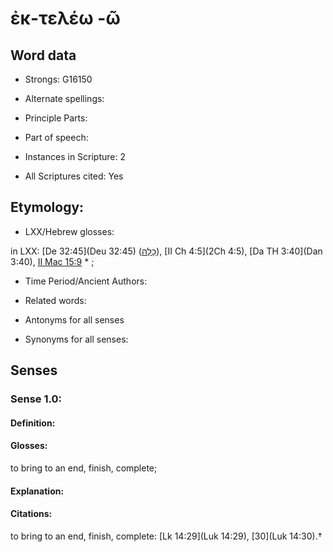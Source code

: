 # ἐκ-τελέω -ῶ 

<!-- Status: S2=NeedsEdits -->
<!-- Lexica used for edits:   -->

## Word data

* Strongs: G16150

* Alternate spellings:



* Principle Parts: 


* Part of speech: 


* Instances in Scripture: 2

* All Scriptures cited: Yes

## Etymology: 


* LXX/Hebrew glosses: 

in LXX: [De 32:45](Deu 32:45) ([כָּלָה](//en-uhl/H3615)), [II Ch 4:5](2Ch 4:5),  [Da TH 3:40](Dan 3:40), [II Mac 15:9](2Macc.15.9) * ;

* Time Period/Ancient Authors: 


* Related words: 

* Antonyms for all senses

* Synonyms for all senses: 


## Senses 


### Sense  1.0: 

#### Definition: 

#### Glosses: 

to bring to an end, finish, complete; 

#### Explanation: 


#### Citations: 

to bring to an end, finish, complete: [Lk 14:29](Luk 14:29), [30](Luk 14:30).†
